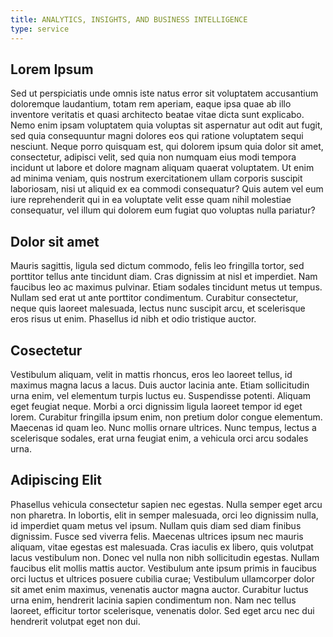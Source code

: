 ```yaml
---
title: ANALYTICS, INSIGHTS, AND BUSINESS INTELLIGENCE
type: service
---
```


## Lorem Ipsum
Sed ut perspiciatis unde omnis iste natus error sit voluptatem accusantium doloremque laudantium, totam rem aperiam, eaque ipsa quae ab illo inventore veritatis et quasi architecto beatae vitae dicta sunt explicabo. Nemo enim ipsam voluptatem quia voluptas sit aspernatur aut odit aut fugit, sed quia consequuntur magni dolores eos qui ratione voluptatem sequi nesciunt. Neque porro quisquam est, qui dolorem ipsum quia dolor sit amet, consectetur, adipisci velit, sed quia non numquam eius modi tempora incidunt ut labore et dolore magnam aliquam quaerat voluptatem. Ut enim ad minima veniam, quis nostrum exercitationem ullam corporis suscipit laboriosam, nisi ut aliquid ex ea commodi consequatur? Quis autem vel eum iure reprehenderit qui in ea voluptate velit esse quam nihil molestiae consequatur, vel illum qui dolorem eum fugiat quo voluptas nulla pariatur?

## Dolor sit amet
Mauris sagittis, ligula sed dictum commodo, felis leo fringilla tortor, sed porttitor tellus ante tincidunt diam. Cras dignissim at nisl et imperdiet. Nam faucibus leo ac maximus pulvinar. Etiam sodales tincidunt metus ut tempus. Nullam sed erat ut ante porttitor condimentum. Curabitur consectetur, neque quis laoreet malesuada, lectus nunc suscipit arcu, et scelerisque eros risus ut enim. Phasellus id nibh et odio tristique auctor.

## Cosectetur
Vestibulum aliquam, velit in mattis rhoncus, eros leo laoreet tellus, id maximus magna lacus a lacus. Duis auctor lacinia ante. Etiam sollicitudin urna enim, vel elementum turpis luctus eu. Suspendisse potenti. Aliquam eget feugiat neque. Morbi a orci dignissim ligula laoreet tempor id eget lorem. Curabitur fringilla ipsum enim, non pretium dolor congue elementum. Maecenas id quam leo. Nunc mollis ornare ultrices. Nunc tempus, lectus a scelerisque sodales, erat urna feugiat enim, a vehicula orci arcu sodales urna.

## Adipiscing Elit
Phasellus vehicula consectetur sapien nec egestas. Nulla semper eget arcu non pharetra. In lobortis, elit in semper malesuada, orci leo dignissim nulla, id imperdiet quam metus vel ipsum. Nullam quis diam sed diam finibus dignissim. Fusce sed viverra felis. Maecenas ultrices ipsum nec mauris aliquam, vitae egestas est malesuada. Cras iaculis ex libero, quis volutpat lacus vestibulum non. Donec vel nulla non nibh sollicitudin egestas. Nullam faucibus elit mollis mattis auctor. Vestibulum ante ipsum primis in faucibus orci luctus et ultrices posuere cubilia curae; Vestibulum ullamcorper dolor sit amet enim maximus, venenatis auctor magna auctor. Curabitur luctus urna enim, hendrerit lacinia sapien condimentum non. Nam nec tellus laoreet, efficitur tortor scelerisque, venenatis dolor. Sed eget arcu nec dui hendrerit volutpat eget non dui.